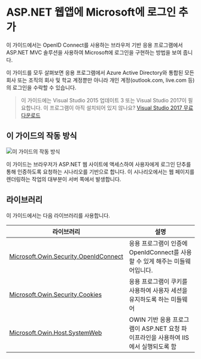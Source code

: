 # <a name="add-sign-in-with-microsoft-to-an-aspnet-web-app"></a>ASP.NET 웹앱에 Microsoft에 로그인 추가

이 가이드에서는 OpenID Connect를 사용하는 브라우저 기반 응용 프로그램에서 ASP.NET MVC 솔루션을 사용하여 Microsoft에 로그인을 구현하는 방법을 보여 줍니다. 

이 가이드를 모두 살펴보면 응용 프로그램에서 Azure Active Directory와 통합된 모든 회사 또는 조직의 회사 및 학교 계정뿐만 아니라 개인 계정(outlook.com, live.com 등)의 로그인을 수락할 수 있습니다. 

> 이 가이드에는 Visual Studio 2015 업데이트 3 또는 Visual Studio 2017이 필요합니다.  이 프로그램이 아직 설치되어 있지 않나요?  [Visual Studio 2017 무료 다운로드](https://www.visualstudio.com/downloads/)

## <a name="how-this-guide-works"></a>이 가이드의 작동 방식

![이 가이드의 작동 방식](media/active-directory-develop-guidedsetup-aspnetwebapp-intro/aspnetbrowsergeneral.png)

이 가이드는 브라우저가 ASP.NET 웹 사이트에 액세스하여 사용자에게 로그인 단추를 통해 인증하도록 요청하는 시나리오를 기반으로 합니다. 이 시나리오에서는 웹 페이지를 렌더링하는 작업의 대부분이 서버 쪽에서 발생합니다.

## <a name="libraries"></a>라이브러리

이 가이드에서는 다음 라이브러리를 사용합니다.

|라이브러리|설명|
|---|---|
|[Microsoft.Owin.Security.OpenIdConnect](https://www.nuget.org/packages/Microsoft.Owin.Security.OpenIdConnect/)|응용 프로그램이 인증에 OpenIdConnect를 사용할 수 있게 해주는 미들웨어입니다.|
|[Microsoft.Owin.Security.Cookies](https://www.nuget.org/packages/Microsoft.Owin.Security.Cookies)|응용 프로그램이 쿠키를 사용하여 사용자 세션을 유지하도록 하는 미들웨어|
|[Microsoft.Owin.Host.SystemWeb](https://www.nuget.org/packages/Microsoft.Owin.Host.SystemWeb)|OWIN 기반 응용 프로그램이 ASP.NET 요청 파이프라인을 사용하여 IIS에서 실행되도록 함|

